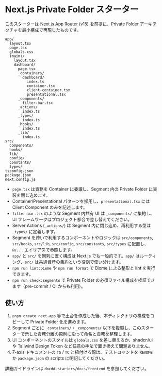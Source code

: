 # Next.js Private Folder スターター

このスターターは Next.js App Router (v15) を前提に、Private Folder アーキテクチャを最小構成で再現したものです。

```
app/
  layout.tsx
  page.tsx
  globals.css
  (main)/
    layout.tsx
    dashboard/
      page.tsx
      _containers/
        dashboard/
          index.ts
          container.tsx
          client-container.tsx
          presentational.tsx
      _components/
        filter-bar.tsx
      _actions/
        index.ts
      _types/
        index.ts
      _hooks/
        index.ts
      _lib/
        index.ts
src/
  components/
  hooks/
  lib/
  config/
  constants/
  types/
tsconfig.json
package.json
next.config.js
```

- `page.tsx` は責務を Container に委譲し、Segment 内の Private Folder に実装を閉じ込めます。
- Container/Presentational パターンを採用し、`presentational.tsx` には Client Component のみを記述します。
- `filter-bar.tsx` のような Segment 内共有 UI は `_components/` に集約し、UI フレームワークはプロジェクト都合で差し替えてください。
- Server Actions (`_actions/`) は Segment 内に閉じ込め、再利用する型は `_types/` に定義します。
- Segment を跨いで利用するコンポーネントやロジックは `src/components`, `src/hooks`, `src/lib`, `src/config`, `src/constants`, `src/types` に配置し、`@/...` エイリアスで参照します。
- `app/` と `src/` を同列に置く構成は Next.js でも一般的です。`app/` はルーティング、`src/` は共通資産の集約という役割で使い分けます。
- `npm run lint:biome` や `npm run format` で Biome による整形と lint を実行できます。
- `npm run check:segments` で Private Folder の必須ファイル構成を検証できます（pre-commit / CI からも利用）。

## 使い方

1. `pnpm create next-app` 等で土台を作成した後、本ディレクトリの構成をコピーして Private Folder 化を進めます。
2. Segment ごとに `_containers/`・`_components/` 以下を複製し、このスターターで示した責務分離の原則に沿って命名と責務を整理します。
3. UI コンポーネントのスタイルは `globals.css` を差し替えるか、shadcn/ui や Tailwind Design Token など任意の手法で置き換えて問題ありません。
4. 7-axis ドキュメントの `TS` / `TC` と紐付ける際は、テストコマンドを `README` か `package.json` の scripts に明記してください。

詳細ガイドラインは `docdd-starters/docs/frontend` を参照してください。
